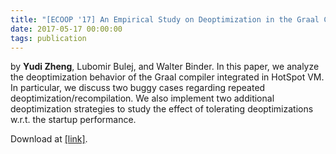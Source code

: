 ```yaml
---
title: "[ECOOP '17] An Empirical Study on Deoptimization in the Graal Compiler"
date: 2017-05-17 00:00:00
tags: publication
---
```

by **Yudi Zheng**, Lubomir Bulej, and Walter Binder.
In this paper, we analyze the deoptimization behavior of the Graal compiler integrated in HotSpot VM. In particular, we discuss two buggy cases regarding repeated deoptimization/recompilation. We also implement two additional deoptimization strategies to study the effect of tolerating deoptimizations w.r.t. the startup performance.

Download at [[link]][1].

[1]: https://doi.org/10.4230/LIPIcs.ECOOP.2017.30
